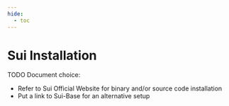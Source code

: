 ```yaml
---
hide:
  - toc
---
```

# Sui Installation
TODO Document choice:
* Refer to Sui Official Website for binary and/or source code installation
* Put a link to Sui-Base for an alternative setup
